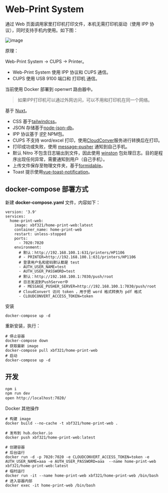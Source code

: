 # Web-Print System

通过 Web 页面调用家里打印机打印文件，本机无需打印机驱动（使用 IPP 协议），同时支持手机内使用。如下图：

![image](https://p1.meituan.net/travelcube/c2ee459d863c42b77242ff22cc349c9a910526.gif)

原理：

Web-Print System -> CUPS -> Printer。

* Web-Print System 使用 IPP 协议和 CUPS 通信。
* CUPS 使用 USB 9100 端口和 打印机 通信。


当前使用 Docker 部署到 openwrt 路由器中。

> 如果IPP打印机可以通过外网访问，可以不用和打印机在同一个网络。

基于 [Nuxt](https://nuxt.com/)。

* CSS 基于[tailwindcss](https://tailwindcss.com/)。
* JSON 存储基于[node-json-db](https://github.com/Belphemur/node-json-db)。
* IPP 协议基于 [IPP](https://github.com/williamkapke/ipp) NPM包。
* CUPS 不支持 word/excel 打印，使用[CloudConver](https://cloudconvert.com/)服务进行转换后在打印。
* 打印成功或失败，使用 [message-pusher](https://github.com/songquanpeng/message-pusher) 通知到自己手机。
* 默认 Nitro 不包含日志输出到文件，因此使用 [winston](https://github.com/winstonjs/winston) 包处理日志。目的是程序出现任何异常，需要通知到用户（自己手机）。
* 上传文件保存至物理文件夹，基于[formidable](https://www.npmjs.com/package/formidable)。
* Toast 提示使用[vue-toast-notification](https://www.npmjs.com/package/vue-toast-notification)。

## docker-compose 部署方式

新建 **docker-compose.yaml** 文件，内容如下：

```shell
version: '3.9'
services:
  home-print-web:
    image: xbf321/home-print-web:latest
    container_name: home-print-web
    restart: unless-stopped
    ports:
      - 7020:7020
    environment:
      # 默认：http://192.168.100.1:631/printers/HP1106
      # - PRINTER=http://192.168.100.1:631/printers/HP1106
      # 登录用户名和密码默认都是 test
      - AUTH_USER_NAME=test
      - AUTH_USER_PASSWORD=test
      # 默认：http://192.168.100.1:7030/push/root
      # 日志发送到PushServer中
      # - MESSAGE_PUSHER_SERVER=http://192.168.100.1:7030/push/root
      # CloudConvert 访问 token ，用于把 word 格式转换为 pdf 格式
      - CLOUDCONVERT_ACCESS_TOKEN=token
```

安装

```shell
docker-compose up -d
```

重新安装，执行：

```shell
# 停止容器
docker-compose down
# 获取最新 image
docker-compose pull xbf321/home-print-web
# 启动
docker-compose up -d
```

## 开发

```bash
npm i
npm run dev
open http://localhost:7020/
```

Docker 其他操作

```shell
# 构建 image
docker build --no-cache -t xbf321/home-print-web .

# 发布到 hub.docker.io
docker push xbf321/home-print-web:latest

# 创建容器
# 后台运行
docker run -d -p 7020:7020 -e CLOUDCONVERT_ACCESS_TOKEN=token -e AUTH_USER_NAME=aaa -e AUTH_USER_PASSWORD=aaa  --name home-print-web xbf321/home-print-web:latest
# 临时运行
docker run -it --name home-print-web xbf321/home-print-web /bin/bash
# 进入容器内部
docker exec -it home-print-web /bin/bash
```
